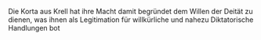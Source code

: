 Die Korta aus Krell hat ihre Macht damit begründet dem Willen der Deität zu dienen, was ihnen als Legitimation für willkürliche und nahezu Diktatorische Handlungen bot